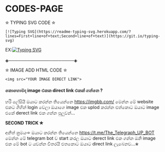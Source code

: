 # CODES-PAGE

✮ TYPING SVG CODE ✮
```
[![Typing SVG](https://readme-typing-svg.herokuapp.com/?lines=First+line+of+text;Second+line+of+text)](https://git.io/typing-svg)
```
EX:[![Typing SVG](https://readme-typing-svg.herokuapp.com/?lines=First+line+of+text;Second+line+of+text)](https://git.io/typing-svg)
<br></br>
◈─────────────────────◈

✮ IMAGE ADD HTML CODE ✮
```
<img src="YOUR IMAGE DIRECT LINK">
```
<h4>කොහොමද image එකක direct link එකක් ගන්නෙ ?</h4>

හරි ලේසියි ඔයාට කරන්න තියෙන්නෙ https://imgbb.com/ මෙන්න මේ website එකට ගිහින් login වෙලා ඔයාගෙ image එක uplod කරන්න එත්කොට ඔයාට image එකේ derect link එක ගන්න පුලුවන්...

<b>SECOND TRICK ✮</b>

අනිත් ක්‍රමය➾ ඔයාට කරන්න තියෙන්නෙ https://t.me/The_Telegraph_UP_BOT මෙන්න මේ telegram bot ව start කරල ඔයාට derect link එක ගන්න ඔනි image එක මේ bot ට යවන්න විතරයි එතකොට ඔයාට direct link ලැබෙනව...✮
